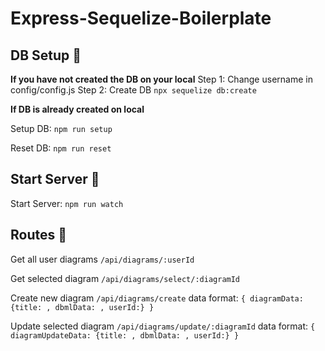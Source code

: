 # Express-Sequelize-Boilerplate

## DB Setup 🤖

**If you have not created the DB on your local**
Step 1: Change username in config/config.js
Step 2: Create DB
`npx sequelize db:create`

**If DB is already created on local**

Setup DB:
`npm run setup`

Reset DB:
`npm run reset`

## Start Server 🤖

Start Server:
`npm run watch`

## Routes 🤖

Get all user diagrams
`/api/diagrams/:userId`

Get selected diagram
`/api/diagrams/select/:diagramId`

Create new diagram
`/api/diagrams/create`
data format: `{ diagramData: {title: , dbmlData: , userId:} }`

Update selected diagram
`/api/diagrams/update/:diagramId`
data format: `{ diagramUpdateData: {title: , dbmlData: , userId:} }`
